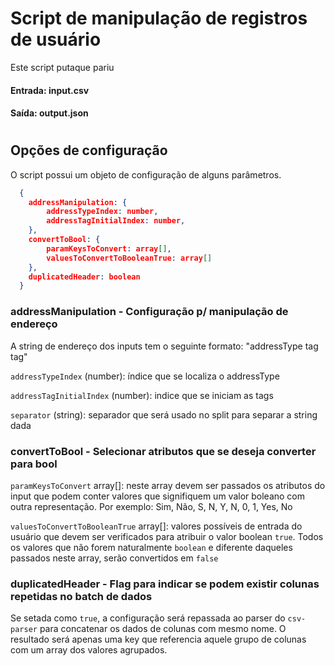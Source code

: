 # Script de manipulação de registros de usuário
Este script putaque pariu

#### Entrada: input.csv
#### Saída: output.json

#
##
###
####
#####

## Opções de configuração
O script possui um objeto de configuração de alguns parâmetros.
```JSON
  { 
    addressManipulation: {
        addressTypeIndex: number,
        addressTagInitialIndex: number,
    },
    convertToBool: {
        paramKeysToConvert: array[],
        valuesToConvertToBooleanTrue: array[]
    },
    duplicatedHeader: boolean
  }
```

### addressManipulation - Configuração p/ manipulação de endereço
A string de endereço dos inputs tem o seguinte formato: "addressType tag tag"

`addressTypeIndex` (number): índice que se localiza o addressType

`addressTagInitialIndex` (number): indice que se iniciam as tags

`separator` (string): separador que será usado no split para separar a string dada


### convertToBool - Selecionar atributos que se deseja converter para bool

`paramKeysToConvert` array[]: neste array devem ser passados os atributos do input que podem conter valores que signifiquem um valor boleano com outra representação. Por exemplo: Sim, Não, S, N, Y, N, 0, 1, Yes, No

`valuesToConvertToBooleanTrue` array[]: valores possíveis de entrada do usuário que devem ser verificados para atribuir o valor boolean `true`. Todos os valores que não forem naturalmente `boolean` e diferente daqueles passados neste array, serão convertidos em `false`

### duplicatedHeader - Flag para indicar se podem existir colunas repetidas no batch de dados
Se setada como `true`, a configuração será repassada ao parser do `csv-parser` para concatenar os dados de colunas com mesmo nome. O resultado será apenas uma key que referencia aquele grupo de colunas com um array dos valores agrupados.